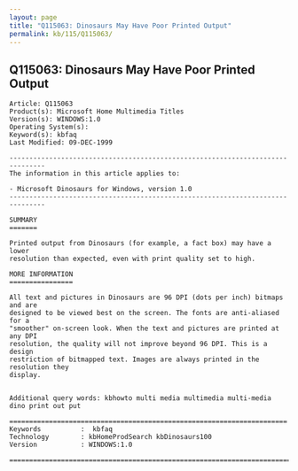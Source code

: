 ```yaml
---
layout: page
title: "Q115063: Dinosaurs May Have Poor Printed Output"
permalink: kb/115/Q115063/
---
```


## Q115063: Dinosaurs May Have Poor Printed Output

	Article: Q115063
	Product(s): Microsoft Home Multimedia Titles
	Version(s): WINDOWS:1.0
	Operating System(s): 
	Keyword(s): kbfaq
	Last Modified: 09-DEC-1999
	
	-------------------------------------------------------------------------------
	The information in this article applies to:
	
	- Microsoft Dinosaurs for Windows, version 1.0 
	-------------------------------------------------------------------------------
	
	SUMMARY
	=======
	
	Printed output from Dinosaurs (for example, a fact box) may have a lower
	resolution than expected, even with print quality set to high.
	
	MORE INFORMATION
	================
	
	All text and pictures in Dinosaurs are 96 DPI (dots per inch) bitmaps and are
	designed to be viewed best on the screen. The fonts are anti-aliased for a
	"smoother" on-screen look. When the text and pictures are printed at any DPI
	resolution, the quality will not improve beyond 96 DPI. This is a design
	restriction of bitmapped text. Images are always printed in the resolution they
	display.
	
	
	Additional query words: kbhowto multi media multimedia multi-media dino print out put
	
	======================================================================
	Keywords          :  kbfaq
	Technology        : kbHomeProdSearch kbDinosaurs100
	Version           : WINDOWS:1.0
	
	=============================================================================
	
